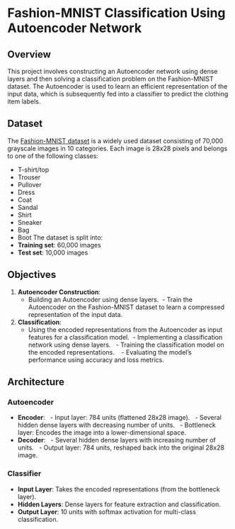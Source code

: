 # Fashion-MNIST Classification Using Autoencoder Network
## Overview
This project involves constructing an Autoencoder network using dense layers and then solving a classification problem on the Fashion-MNIST dataset. The Autoencoder is used to learn an efficient representation of the input data, which is subsequently fed into a classifier to predict the clothing item labels.
## Dataset
The [Fashion-MNIST dataset](https://github.com/zalandoresearch/fashion-mnist) is a widely used dataset consisting of 70,000 grayscale images in 10 categories. Each image is 28x28 pixels and belongs to one of the following classes:
- T-shirt/top
- Trouser
- Pullover
- Dress
- Coat
- Sandal
- Shirt
- Sneaker
- Bag
- Boot
The dataset is split into:
- **Training set**: 60,000 images
- **Test set**: 10,000 images
## Objectives
1. **Autoencoder Construction**:
   - Building an Autoencoder using dense layers.
   - Train the Autoencoder on the Fashion-MNIST dataset to learn a compressed representation of the input data.
3. **Classification**:
   - Using the encoded representations from the Autoencoder as input features for a classification model.
   - Implementing a classification network using dense layers.
   - Training the classification model on the encoded representations.
   - Evaluating the model’s performance using accuracy and loss metrics.
## Architecture
### Autoencoder
- **Encoder**:
    - Input layer: 784 units (flattened 28x28 image).
    - Several hidden dense layers with decreasing number of units.
    - Bottleneck layer: Encodes the image into a lower-dimensional space.
- **Decoder**:
    - Several hidden dense layers with increasing number of units.
    - Output layer: 784 units, reshaped back into the original 28x28 image.
### Classifier
- **Input Layer**: Takes the encoded representations (from the bottleneck layer).
- **Hidden Layers**: Dense layers for feature extraction and classification.
- **Output Layer**: 10 units with softmax activation for multi-class classification.
